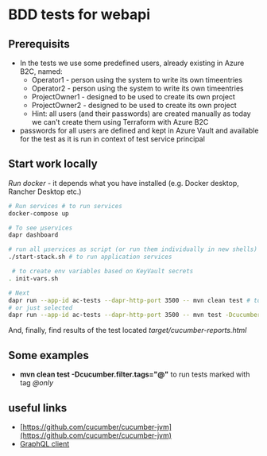 # BDD tests for webapi

## Prerequisits
- In the tests we use some predefined users, already existing in Azure B2C, named:
  - Operator1 - person using the system to write its own timeentries
  - Operator2 - person using the system to write its own timeentries
  - ProjectOwner1 - designed to be used to create its own project
  - ProjectOwner2 - designed to be used to create its own project
  - Hint: all users (and their passwords) are created manually as today we can't create them using Terraform with Azure B2C
- passwords for all users are defined and kept in Azure Vault and available for the test as it is run in context of test service principal

## Start work locally
*Run docker* - it depends what you have installed (e.g. Docker desktop, Rancher Desktop etc.)

``` bash
# Run services # to run services
docker-compose up

# To see µservices
dapr dashboard

# run all µservices as script (or run them individually in new shells) ...
./start-stack.sh # to run application services

 # to create env variables based on KeyVault secrets
. init-vars.sh

# Next
dapr run --app-id ac-tests --dapr-http-port 3500 -- mvn clean test # to run tests using local dapr sidecar
# or just selected
dapr run --app-id ac-tests --dapr-http-port 3500 -- mvn test -Dcucumber.options="--tags @only"

```

And, finally, find results of the test located *target/cucumber-reports.html*

## Some examples
- **mvn clean test -Dcucumber.filter.tags="@"** to run tests marked with tag *@only*

## useful links
- [https://github.com/cucumber/cucumber-jvm](https://github.com/cucumber/cucumber-jvm)
- [GraphQL client](https://hantsy.github.io/blog/2021/consuming-graphql-apis-with-quarkus/)
